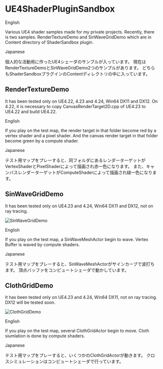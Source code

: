 # UE4ShaderPluginSandbox

English

Various UE4 shader samples made for my private projects.
Recently, there is two samples.
RenderTextureDemo and SinWaveGridDemo which are in Content directory of ShaderSandbox plugin.

Japanese

個人的な活動用に作ったUE4シェーダのサンプルが入っています。
現在はRenderTextureDemoとSinWaveGridDemo2つのサンプルがあります。
どちらもShaderSandboxプラグインのContentディレクトリの中に入っています。

## RenderTextureDemo
It has been tested only on UE4.22, 4.23 and 4.24, Win64 DX11 and DX12.
On 4.22, it is necessary to copy CanvasRenderTarget2D.cpp of UE4.23 to UE4.22 and build UE4.22.

English

If you play on the test map, the render target in that folder become red by a vertex shader and a pixel shader.
And the canvas render target in that folder become green by a compute shader.

Japanese

テスト用マップをプレーすると、同フォルダにあるレンダーターゲットがVertexShaderとPixelShaderによって描画され赤一色になります。
また、キャンバスレンダーターゲットがComputeShaderによって描画され緑一色になります。

## SinWaveGridDemo
It has been tested only on UE4.23 and 4.24, Win64 DX11 and DX12, not on ray tracing.

![SinWaveGridDemo](Plugins/ShaderSandbox/SinWaveDeformGridMesh.gif "SinWaveGridDemo")

English

If you play on the test map, a SinWaveMeshActor begin to wave.
Vertex Buffer is waved by compute shaders.

Japanese

テスト用マップをプレーすると、SinWaveMeshActorがサインカーブで波打ちます。
頂点バッファをコンピュートシェーダで動かしています。

## ClothGridDemo
It has been tested only on UE4.23 and 4.24, Win64 DX11, not on ray tracing.
DX12 will be tested soon.

![ClothGridDemo](Plugins/ShaderSandbox/ClothWind.gif "SinWaveGridDemo")

English

If you play on the test map, several ClothGridActor begin to move.
Cloth siumlation is done by compute shaders.

Japanese

テスト用マップをプレーすると、いくつかのClothGridActorが動きます。
クロスシミュレーションはコンピュートシェーダで行っています。
